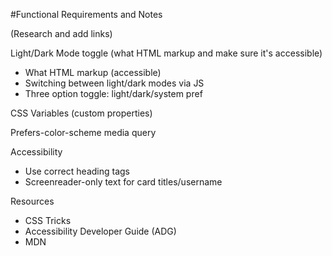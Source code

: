 #Functional Requirements and Notes

(Research and add links)

Light/Dark Mode toggle (what HTML markup and make sure it's accessible)

- What HTML markup (accessible)
- Switching between light/dark modes via JS
- Three option toggle: light/dark/system pref

CSS Variables (custom properties)

Prefers-color-scheme media query

Accessibility

- Use correct heading tags
- Screenreader-only text for card titles/username

Resources
- CSS Tricks
- Accessibility Developer Guide (ADG)
- MDN